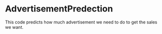 # AdvertisementPredection
This code predicts how much advertisement we need to do to get the sales we want.
